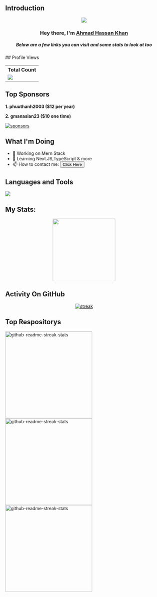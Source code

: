 ## Introduction
<p align="center">
<img src="https://readme-typing-svg.demolab.com/?lines=Mern%20Stack%20Developer;MongoDb%20Express%20ReactJS%20NodeJS;2+%2B%20years%20of%20coding%20experience&font=Fira%20Code&center=true&width=700&height=45&color=fff53a&vCenter=true&pause=1000&size=25" /></a>
</p>

<h3 align="center">Hey there, I'm <a href="https://github.com/mrahmadhassankhan">Ahmad Hassan Khan</a></h3>
<h5 align="center">Below are a few links you can visit and some stats to look at too</h5>
## Profile Views
  <table>
    <tr>
      <!-- <th>Profile Views</th> -->
      <th>Total Count</th>
    </tr>
    <tr>
      <!-- <td>
        <div align="center">
          <a href="https://github.com/mrahmadhassankhan"><img src="https://github.com/mrahmadhassankhan.png" alt="@mrahmadhassankhan" width="52" /></a>
          <br />
          <a align="center" href="https://github.com/mrahmadhassankhan"><b>Ahmad Hassan Khan</b></a>
        </b>
      </td> -->
      <!-- Profile Views -->
      <td>
         <a href="https://github.com/mrahmadhassankhan"> <img src="https://komarev.com/ghpvc/?username=mrahmadhassankhan&style=for-the-badge&color=brightgreen"> </a>
      </td>
    </tr>
  </table>

## Top Sponsors
**1. phuuthanh2003 ($12 per year)**

**2. gmanasian23 ($10 one time)**

   <a href="https://github.com/sponsors/mrahmadhassankhan"><img alt="sponsors" title="All Sponsors" src="https://img.shields.io/badge/-All Sponsors-FD9494?style=for-the-badge&logo=GitHub&logoColor=black"/></a>

## What I'm Doing

- 🔭 Working on Mern Stack
- 🌱 Learning Next.JS,TypeScript & more
- 📫 How to contact me: <a href="https://linktr.ee/mrahmadhassankhan"><button>Click Here</button></a>

## Languages and Tools

<p align="left"> <a href="https://github.com/mrahmadhassankhan"><img src="https://skillicons.dev/icons?i=html,css,js,bootstrap,tailwind,react,redux,express,nodejs,mongodb,postman,ubuntu,vscode,git,github,figma"> </a> </p>

## My Stats:
<p align="center">
<img height="200px" src="https://github-readme-stats.vercel.app/api?username=mrahmadhassankhan&hide_border=true&show_icons=true&count_private=true&theme=gruvbox&bg_color=151515">
</p>

## Activity On GitHub

<p align="center">
  <a href="https://github.com/mrahmadhassankhan">      
<img title="stats" alt="streak" src="https://github-readme-streak-stats.herokuapp.com/?user=mrahmadhassankhan&theme=dark&hide_border=true&stroke=f53b3b"/>
</a> 
</p>

## Top Respositorys
  <p align="left">
     <a href="https://github.com/mrahmadhassankhan/Profile-Badges"><img width="278" src="https://denvercoder1-github-readme-stats.vercel.app/api/pin/?username=mrahmadhassankhan&repo=Profile-Badges&theme=react&bg_color=1F222E&title_color=F8D866&hide_border=true&icon_color=F8D866&show_icons=false" alt="github-readme-streak-stats"></a>
    <a href="https://github.com/mrahmadhassankhan/IP-Finder"><img width="278" src="https://denvercoder1-github-readme-stats.vercel.app/api/pin/?username=mrahmadhassankhan&repo=IP-Finder&theme=react&bg_color=1F222E&title_color=F8D866&hide_border=true&icon_color=F8D866&show_icons=false" alt="github-readme-streak-stats"></a>
   <a href="https://github.com/ChatCool-Inc/chatcool"><img width="278" src="https://denvercoder1-github-readme-stats.vercel.app/api/pin/?username=ChatCool-Inc&repo=chatcool&theme=react&bg_color=1F222E&title_color=F8D866&hide_border=true&icon_color=F8D866&show_icons=false" alt="github-readme-streak-stats"></a>
  </p>

